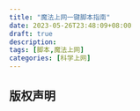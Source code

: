 ```yaml
---
title: "魔法上网一键脚本指南"
date: 2023-05-26T23:48:09+08:00
draft: true
description: 
tags: [脚本,魔法上网]
categories: [科学上网]
---
```


## 版权声明
